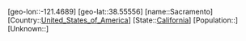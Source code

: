 ﻿---
location: [38.55556,-121.4689]
type: City
tags:
- geo/City


SpocWebEntityId: 36080
isDeleted: false
confidential: public

---
[geo-lon::-121.4689]
[geo-lat::38.55556]
[name::Sacramento]
[Country::[United_States_of_America](geo/Continent/North-America/United_States_of_America.md)]
[State::[California](geo/Continent/North-America/United_States_of_America/California.md)]
[Population::]
[Unknown::]

